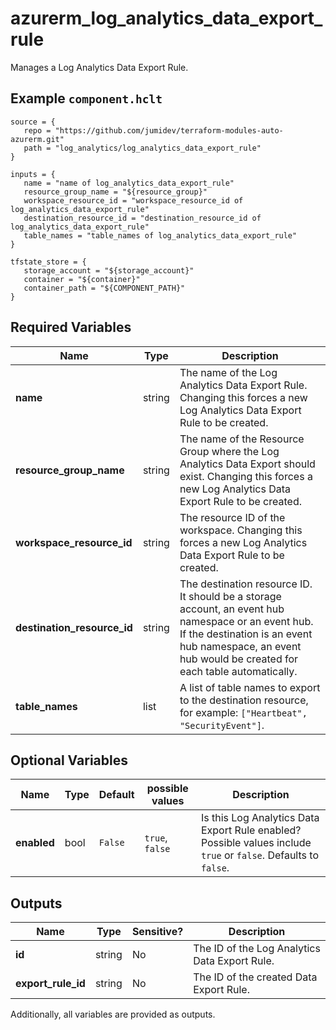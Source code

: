 # azurerm_log_analytics_data_export_rule

Manages a Log Analytics Data Export Rule.

## Example `component.hclt`

```hcl
source = {
   repo = "https://github.com/jumidev/terraform-modules-auto-azurerm.git" 
   path = "log_analytics/log_analytics_data_export_rule" 
}

inputs = {
   name = "name of log_analytics_data_export_rule" 
   resource_group_name = "${resource_group}" 
   workspace_resource_id = "workspace_resource_id of log_analytics_data_export_rule" 
   destination_resource_id = "destination_resource_id of log_analytics_data_export_rule" 
   table_names = "table_names of log_analytics_data_export_rule" 
}

tfstate_store = {
   storage_account = "${storage_account}" 
   container = "${container}" 
   container_path = "${COMPONENT_PATH}" 
}

```

## Required Variables

| Name | Type |  Description |
| ---- | --------- |  ----------- |
| **name** | string |  The name of the Log Analytics Data Export Rule. Changing this forces a new Log Analytics Data Export Rule to be created. | 
| **resource_group_name** | string |  The name of the Resource Group where the Log Analytics Data Export should exist. Changing this forces a new Log Analytics Data Export Rule to be created. | 
| **workspace_resource_id** | string |  The resource ID of the workspace. Changing this forces a new Log Analytics Data Export Rule to be created. | 
| **destination_resource_id** | string |  The destination resource ID. It should be a storage account, an event hub namespace or an event hub. If the destination is an event hub namespace, an event hub would be created for each table automatically. | 
| **table_names** | list |  A list of table names to export to the destination resource, for example: `["Heartbeat", "SecurityEvent"]`. | 

## Optional Variables

| Name | Type |  Default  |  possible values |  Description |
| ---- | --------- |  ----------- | ----------- | ----------- |
| **enabled** | bool |  `False`  |  `true`, `false`  |  Is this Log Analytics Data Export Rule enabled? Possible values include `true` or `false`. Defaults to `false`. | 



## Outputs

| Name | Type | Sensitive? | Description |
| ---- | ---- | --------- | --------- |
| **id** | string | No  | The ID of the Log Analytics Data Export Rule. | 
| **export_rule_id** | string | No  | The ID of the created Data Export Rule. | 

Additionally, all variables are provided as outputs.

